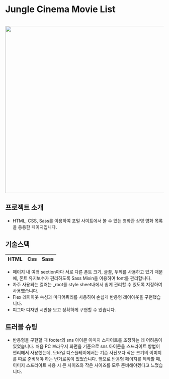 # Jungle Cinema Movie List

<br>
<img src= "https://velog.velcdn.com/images/greenth322/post/cb0a06e4-07c0-4a60-b0b0-ee15ca5f343b/image.png" width="530px">

## 프로젝트 소개
- HTML, CSS, Sass를 이용하여 포털 사이트에서 볼 수 있는 영화관 상영 영화 목록을 응용한 페이지입니다. 

##  기술스택
| HTML |  Css| Sass|
| :---: | :----: | :----: |

- 페이지 내 여러 section마다 서로 다른 폰트 크기, 글꼴, 두께를 사용하고 있기 때문에, 폰트 유지보수가 편리하도록 Sass Mixin을 이용하여 font를 관리합니다.
- 자주 사용되는 컬러는 _root를 style sheet내에서 쉽게  관리할 수 있도록 지정하여 사용했습니다.
- Flex 레이아웃 속성과 미디어쿼리를 사용하여 손쉽게 반응형 레이아웃을 구현했습니다. 
- 피그마 디자인 시안을 보고 정확하게 구현할 수 있습니다.

## 트러블 슈팅
- 반응형을 구현할 때 footer의 sns 아이콘 이미지 스파이트를 조정하는 데 어려움이 있었습니다. 처음 PC 브라우저 화면을 기준으로 sns 아이콘을 스프라이트 방법이 편리해서 사용했는데, 모바일 디스플레이에서는 기존 사진보다 작은 크기의 이미지를 따로 준비해야 하는 번거로움이 있었습니다. 앞으로 반응형 페이지를 제작할 때, 이미지 스프라이트 사용 시 큰 사이즈와 작은 사이즈를 모두 준비해야겠다고 느꼈습니다. 

 
